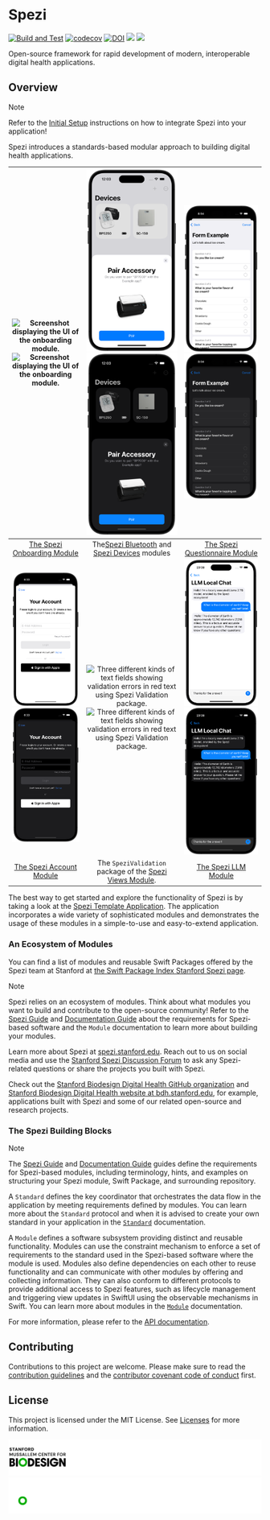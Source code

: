 <!--

This source file is part of the Stanford Spezi open-source project.

SPDX-FileCopyrightText: 2022 Stanford University and the project authors (see CONTRIBUTORS.md)

SPDX-License-Identifier: MIT
  
-->

# Spezi

[![Build and Test](https://github.com/StanfordSpezi/Spezi/actions/workflows/build-and-test.yml/badge.svg)](https://github.com/StanfordSpezi/Spezi/actions/workflows/build-and-test.yml)
[![codecov](https://codecov.io/gh/StanfordSpezi/Spezi/branch/main/graph/badge.svg?token=KHU2K1HTAM)](https://codecov.io/gh/StanfordSpezi/Spezi)
[![DOI](https://zenodo.org/badge/549199889.svg)](https://zenodo.org/badge/latestdoi/549199889)
[![](https://img.shields.io/endpoint?url=https%3A%2F%2Fswiftpackageindex.com%2Fapi%2Fpackages%2FStanfordSpezi%2FSpezi%2Fbadge%3Ftype%3Dswift-versions)](https://swiftpackageindex.com/StanfordSpezi/Spezi)
[![](https://img.shields.io/endpoint?url=https%3A%2F%2Fswiftpackageindex.com%2Fapi%2Fpackages%2FStanfordSpezi%2FSpezi%2Fbadge%3Ftype%3Dplatforms)](https://swiftpackageindex.com/StanfordSpezi/Spezi)


Open-source framework for rapid development of modern, interoperable digital health applications.

## Overview

> [!NOTE] 
> Refer to the [Initial Setup](https://swiftpackageindex.com/stanfordspezi/spezi/documentation/spezi/initial-setup) instructions on how to integrate Spezi into your application!

Spezi introduces a standards-based modular approach to building digital health applications. 


|![Screenshot displaying the UI of the onboarding module.](https://raw.githubusercontent.com/StanfordSpezi/SpeziOnboarding/main/Sources/SpeziOnboarding/SpeziOnboarding.docc/Resources/ConsentView.png#gh-light-mode-only) ![Screenshot displaying the UI of the onboarding module.](https://raw.githubusercontent.com/StanfordSpezi/SpeziOnboarding/main/Sources/SpeziOnboarding/SpeziOnboarding.docc/Resources/ConsentView~dark.png#gh-dark-mode-only)|![Screenshot displaying Spezi Devices and Bluetooth pairing user interface.](https://raw.githubusercontent.com/StanfordSpezi/SpeziDevices/main/Sources/SpeziDevicesUI/SpeziDevicesUI.docc/Resources/PairedDevices.png#gh-light-mode-only) ![Screenshot displaying Spezi Devices and Bluetooth pairing user interface.](https://raw.githubusercontent.com/StanfordSpezi/SpeziDevices/main/Sources/SpeziDevicesUI/SpeziDevicesUI.docc/Resources/PairedDevices~dark.png#gh-dark-mode-only)|![Screenshot displaying the UI of the questionnaire module.](https://raw.githubusercontent.com/StanfordSpezi/SpeziQuestionnaire/main/Sources/SpeziQuestionnaire/SpeziQuestionnaire.docc/Resources/Overview.png#gh-light-mode-only) ![Screenshot displaying the UI of the questionnaire module.](https://raw.githubusercontent.com/StanfordSpezi/SpeziQuestionnaire/main/Sources/SpeziQuestionnaire/SpeziQuestionnaire.docc/Resources/Overview~dark.png#gh-dark-mode-only)|
|:--:|:--:|:--:|
|[The Spezi Onboarding Module](https://github.com/StanfordSpezi/SpeziOnboarding)|The[Spezi Bluetooth](https://github.com/StanfordSpezi/SpeziBluetooth) and [Spezi Devices](https://github.com/StanfordSpezi/SpeziDevices) modules|[The Spezi Questionnaire Module](https://github.com/StanfordSpezi/SpeziQuestionnaire)|
|![Screenshot displaying the account setup view with an email and password prompt and a Sign In with Apple button using the Spezi Account module.](https://raw.githubusercontent.com/StanfordSpezi/SpeziAccount/main/Sources/SpeziAccount/SpeziAccount.docc/Resources/AccountSetup.png#gh-light-mode-only) ![Screenshot displaying the account setup view with an email and password prompt and a Sign In with Apple button using the Spezi Account module.](https://raw.githubusercontent.com/StanfordSpezi/SpeziAccount/main/Sources/SpeziAccount/SpeziAccount.docc/Resources/AccountSetup~dark.png#gh-dark-mode-only)|![Three different kinds of text fields showing validation errors in red text using Spezi Validation package.](https://raw.githubusercontent.com/StanfordSpezi/SpeziViews/main/Sources/SpeziValidation/SpeziValidation.docc/Resources/Validation.png#gh-light-mode-only) ![Three different kinds of text fields showing validation errors in red text using Spezi Validation package.](https://raw.githubusercontent.com/StanfordSpezi/SpeziViews/main/Sources/SpeziValidation/SpeziValidation.docc/Resources/Validation~dark.png#gh-dark-mode-only)|![A Chat View of a locally executed LLM using the Spezi LLM module.](https://raw.githubusercontent.com/StanfordSpezi/SpeziLLM/main/Sources/SpeziLLMLocal/SpeziLLMLocal.docc/Resources/ChatView.png#gh-light-mode-only) ![A Chat View of a locally executed LLM using the Spezi LLM module.](https://raw.githubusercontent.com/StanfordSpezi/SpeziLLM/main/Sources/SpeziLLMLocal/SpeziLLMLocal.docc/Resources/ChatView~dark.png#gh-dark-mode-only)|
|[The Spezi Account Module](https://github.com/StanfordSpezi/SpeziAccount)|The `SpeziValidation` package of the [Spezi Views Module](https://github.com/StanfordSpezi/SpeziViews).|[The Spezi LLM Module](https://github.com/StanfordSpezi/SpeziLLM)|

The best way to get started and explore the functionality of Spezi is by taking a look at the [Spezi Template Application](https://github.com/StanfordSpezi/SpeziTemplateApplication). The application incorporates a wide variety of sophisticated modules and demonstrates the usage of these modules in a simple-to-use and easy-to-extend application.


### An Ecosystem of Modules

You can find a list of modules and reusable Swift Packages offered by the Spezi team at Stanford at [the Swift Package Index Stanford Spezi page](https://swiftpackageindex.com/StanfordSpezi).

> [!NOTE] 
> Spezi relies on an ecosystem of modules. Think about what modules you want to build and contribute to the open-source community! Refer to the [Spezi Guide](https://swiftpackageindex.com/stanfordspezi/spezi/documentation/spezi/spezi-guide) and [Documentation Guide](https://swiftpackageindex.com/stanfordspezi/spezi/documentation/spezi/documentation-guide) about the requirements for Spezi-based software and the ``Module`` documentation to learn more about building your modules.

Learn more about Spezi at [spezi.stanford.edu](https://spezi.stanford.edu).
Reach out to us on social media and use the [Stanford Spezi Discussion Forum](https://github.com/orgs/StanfordSpezi/discussions) to ask any Spezi-related questions or share the projects you built with Spezi.

Check out the [Stanford Biodesign Digital Health GitHub organization](https://github.com/StanfordBDHG) and [Stanford Biodesign Digital Health website at bdh.stanford.edu](https://bdh.stanford.edu), for example, applications built with Spezi and some of our related open-source and research projects.


### The Spezi Building Blocks

> [!NOTE]
> The [Spezi Guide](https://swiftpackageindex.com/stanfordspezi/spezi/documentation/spezi/spezi-guide) and [Documentation Guide](https://swiftpackageindex.com/stanfordspezi/spezi/documentation/spezi/documentation-guide) guides define the requirements for Spezi-based modules, including terminology, hints, and examples on structuring your Spezi module, Swift Package, and surrounding repository.

A ``Standard`` defines the key coordinator that orchestrates the data flow in the application by meeting requirements defined by modules.
You can learn more about the ``Standard`` protocol and when it is advised to create your own standard in your application in the [`Standard`](https://swiftpackageindex.com/stanfordspezi/spezi/documentation/spezi/standard) documentation.

A ``Module`` defines a software subsystem providing distinct and reusable functionality.
Modules can use the constraint mechanism to enforce a set of requirements to the standard used in the Spezi-based software where the module is used.
Modules also define dependencies on each other to reuse functionality and can communicate with other modules by offering and collecting information.
They can also conform to different protocols to provide additional access to Spezi features, such as lifecycle management and triggering view updates in SwiftUI using the observable mechanisms in Swift.
You can learn more about modules in the [`Module`](https://swiftpackageindex.com/stanfordspezi/spezi/documentation/spezi/module) documentation.


For more information, please refer to the [API documentation](https://swiftpackageindex.com/StanfordSpezi/Spezi/documentation).


## Contributing

Contributions to this project are welcome. Please make sure to read the [contribution guidelines](https://github.com/StanfordSpezi/.github/blob/main/CONTRIBUTING.md) and the [contributor covenant code of conduct](https://github.com/StanfordSpezi/.github/blob/main/CODE_OF_CONDUCT.md) first.


## License

This project is licensed under the MIT License. See [Licenses](https://github.com/StanfordSpezi/Spezi/tree/main/LICENSES) for more information.

![Spezi Footer](https://raw.githubusercontent.com/StanfordSpezi/.github/main/assets/Footer.png#gh-light-mode-only)
![Spezi Footer](https://raw.githubusercontent.com/StanfordSpezi/.github/main/assets/Footer~dark.png#gh-dark-mode-only)
